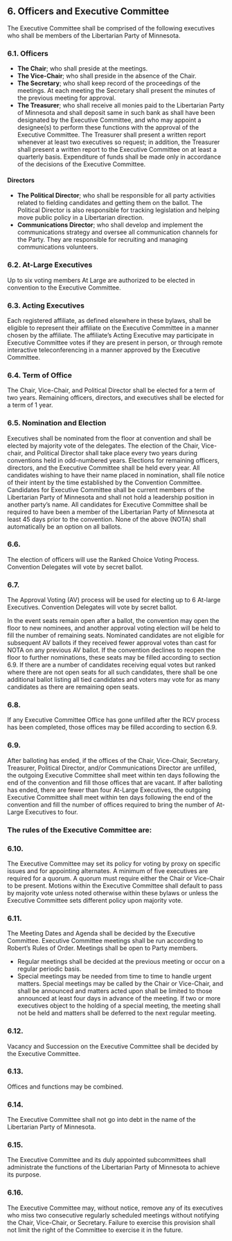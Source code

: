 ## 6. Officers and Executive Committee
The Executive Committee shall be comprised of the following executives who shall be members of the Libertarian Party of Minnesota.

### 6.1. Officers
- **The Chair**; who shall preside at the meetings.
- **The Vice-Chair**; who shall preside in the absence of the Chair.
- **The Secretary**; who shall keep record of the proceedings of the meetings. At each meeting the Secretary shall present the minutes of the previous meeting for approval.
- **The Treasurer**; who shall receive all monies paid to the Libertarian Party of Minnesota and shall deposit same in such bank as shall have been designated by the Executive Committee, and who may appoint a designee(s) to perform these functions with the approval of the Executive Committee. The Treasurer shall present a written report whenever at least two executives so request; in addition, the Treasurer shall present a written report to the Executive Committee on at least a quarterly basis. Expenditure of funds shall be made only in accordance of the decisions of the Executive Committee.

#### Directors
- **The Political Director**; who shall be responsible for all party activities related to fielding candidates and getting them on the ballot. The Political Director is also responsible for tracking legislation and helping move public policy in a Libertarian direction.
- **Communications Director**; who shall develop and implement the communications strategy and oversee all communication channels for the Party. They are responsible for recruiting and managing communications volunteers.

### 6.2. At-Large Executives
Up to six voting members At Large are authorized to be elected in convention to the Executive Committee.

### 6.3. Acting Executives
Each registered affiliate, as defined elsewhere in these bylaws, shall be eligible to represent their affiliate on the Executive Committee in a manner chosen by the affiliate. The affiliate’s Acting Executive may participate in Executive Committee votes if they are present in person, or through remote interactive teleconferencing in a manner approved by the Executive Committee.

### 6.4. Term of Office
The Chair, Vice-Chair, and Political Director shall be elected for a term of two years. Remaining officers, directors, and executives shall be elected for a term of 1 year.

### 6.5. Nomination and Election
Executives shall be nominated from the floor at convention and shall be elected by majority vote of the delegates. The election of the Chair, Vice-chair, and Political Director shall take place every two years during conventions held in odd-numbered years. Elections for remaining officers, directors, and the Executive Committee shall be held every year. All candidates wishing to have their name placed in nomination, shall file notice of their intent by the time established by the Convention Committee. Candidates for Executive Committee shall be current members of the Libertarian Party of Minnesota and shall not hold a leadership position in another party’s name. All candidates for Executive Committee shall be required to have been a member of the Libertarian Party of Minnesota at least 45 days prior to the convention. None of the above (NOTA) shall automatically be an option on all ballots.

### 6.6. 
The election of officers will use the Ranked Choice Voting Process. Convention Delegates will vote by secret ballot.

### 6.7. 
The Approval Voting (AV) process will be used for electing up to 6 At-large Executives. Convention Delegates will vote by secret ballot.

In the event seats remain open after a ballot, the convention may open the floor to new nominees, and another approval voting election will be held to fill the number of remaining seats. Nominated candidates are not eligible for subsequent AV ballots if they received fewer approval votes than cast for NOTA on any previous AV ballot. If the convention declines to reopen the floor to further nominations, these seats may be filled according to section 6.9. If there are a number of candidates receiving equal votes but ranked where there are not open seats for all such candidates, there shall be one additional ballot listing all tied candidates and voters may vote for as many candidates as there are remaining open seats.

### 6.8. 
If any Executive Committee Office has gone unfilled after the RCV process has been completed, those offices may be filled according to section 6.9.

### 6.9. 
After balloting has ended, if the offices of the Chair, Vice-Chair, Secretary, Treasurer, Political Director, and/or Communications Director are unfilled, the outgoing Executive Committee shall meet within ten days following the end of the convention and fill those offices that are vacant. If after balloting has ended, there are fewer than four At-Large Executives, the outgoing Executive Committee shall meet within ten days following the end of the convention and fill the number of offices required to bring the number of At-Large Executives to four.

### The rules of the Executive Committee are:

### 6.10. 
The Executive Committee may set its policy for voting by proxy on specific issues and for appointing alternates. A minimum of five executives are required for a quorum. A quorum must require either the Chair or Vice-Chair to be present. Motions within the Executive Committee shall default to pass by majority vote unless noted otherwise within these bylaws or unless the Executive Committee sets different policy upon majority vote.

### 6.11. 
The Meeting Dates and Agenda shall be decided by the Executive Committee. Executive Committee meetings shall be run according to Robert’s Rules of Order. Meetings shall be open to Party members.

- Regular meetings shall be decided at the previous meeting or occur on a regular periodic basis.
- Special meetings may be needed from time to time to handle urgent matters. Special meetings may be called by the Chair or Vice-Chair, and shall be announced and matters acted upon shall be limited to those announced at least four days in advance of the meeting. If two or more executives object to the holding of a special meeting, the meeting shall not be held and matters shall be deferred to the next regular meeting.
  
### 6.12. 
Vacancy and Succession on the Executive Committee shall be decided by the Executive Committee.

### 6.13. 
Offices and functions may be combined.

### 6.14. 
The Executive Committee shall not go into debt in the name of the Libertarian Party of Minnesota.

### 6.15. 
The Executive Committee and its duly appointed subcommittees shall administrate the functions of the Libertarian Party of Minnesota to achieve its purpose.

### 6.16. 
The Executive Committee may, without notice, remove any of its executives who miss two consecutive regularly scheduled meetings without notifying the Chair, Vice-Chair, or Secretary. Failure to exercise this provision shall not limit the right of the Committee to exercise it in the future.

